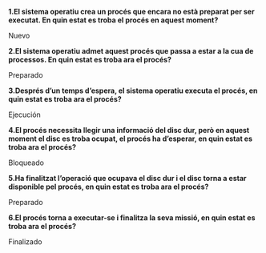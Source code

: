 ﻿**1.El sistema operatiu crea un procés que encara no està preparat per ser executat. En quin estat es troba el procés en aquest moment?**

Nuevo

**2.El sistema operatiu admet aquest procés que passa a estar a la cua de processos. En quin estat es troba ara el procés?**

Preparado

**3.Després d’un temps d’espera, el sistema operatiu executa el procés, en quin estat es troba ara el procés?**

Ejecución

**4.El procés necessita llegir una informació del disc dur, però en aquest moment el disc es troba ocupat, el procés ha d’esperar, en quin estat es troba ara el procés?**

Bloqueado

**5.Ha finalitzat l’operació que ocupava el disc dur i el disc torna a estar disponible pel procés, en quin estat es troba ara el procés?**

Preparado

**6.El procés torna a executar-se i finalitza la seva missió, en quin estat es troba ara el procés?**

Finalizado
